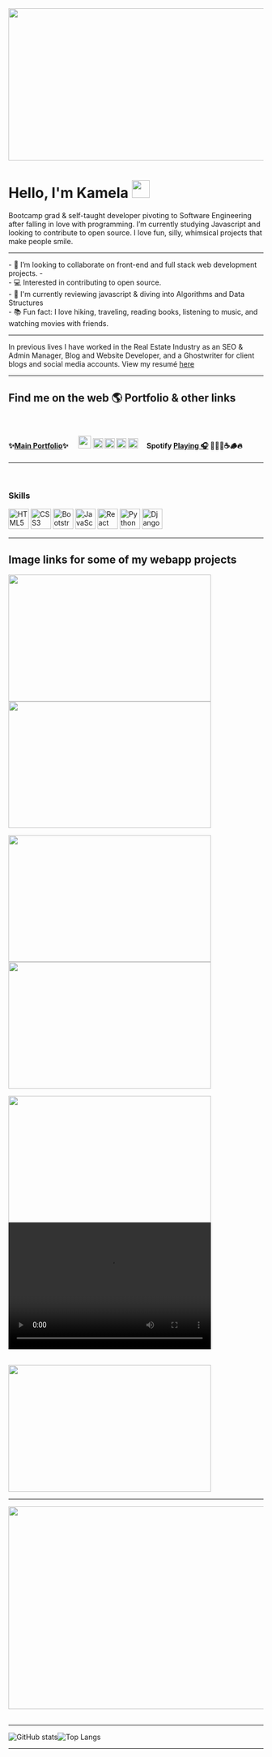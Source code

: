 
<img src="https://user-images.githubusercontent.com/24884380/211737508-6e01c5d1-da01-4d04-b622-7dd49e7e34ea.gif" width="800" height="300" />





<h1>Hello, I'm Kamela <img src="https://user-images.githubusercontent.com/24884380/190024340-ed537b96-a875-46a3-af98-7e0bb44da6ed.gif" width="35" height"35" /></h1>

Bootcamp grad & self-taught developer pivoting to Software Engineering after falling in love with programming. I’m currently studying Javascript and looking to contribute to open source. I love fun, silly, whimsical projects that make people smile.
<br>
<hr>
- 👥 I’m looking to collaborate on front-end and full stack web development projects.
- <br >
- 💻 Interested in contributing to open source.
<br>
- 🌟 I'm currently reviewing javascript & diving into Algorithms and Data Structures
<!-- - and building with into React, Node, MongoDB and Express -->
<br>
- 📚 Fun fact: I love hiking, traveling, reading books, listening to music, and watching movies with friends.
<hr>
 In previous lives I have worked in the Real Estate Industry as an SEO & Admin Manager, Blog and Website Developer, and a Ghostwriter for client blogs and social media accounts. View my resumé <a href="https://kamelawilliamson.netlify.app/about.html">here</a>

<hr>
<h2>Find me on the web 🌎 Portfolio & other links</h2>
<br>
 <h4>✨<a href="https://kamelawilliamson.netlify.app/index.html">Main Portfolio</a>✨ &nbsp;&nbsp;&nbsp;&nbsp;
 <a href="https://twitter.com/codeandkombucha"><img src="https://user-images.githubusercontent.com/24884380/190008230-9c5ca93a-edd1-4b5d-b365-d518f6d3e252.png" width="25" height="25" /></a> <a href="https://www.linkedin.com/in/kamela-williamson-9903b55/"><img src="https://user-images.githubusercontent.com/24884380/190009141-db475fec-5f92-48e9-8396-a2e4ae520f0b.png" width="20" height="20" /></a> <a href="https://codepen.io/Kamelaw"><img src="https://user-images.githubusercontent.com/24884380/190009492-cf9501a6-3019-4c8b-b8bb-728d566bdafa.png" width="20" height="20" /></a> <a href="https://linktr.ee/kamelaw"><img src="https://user-images.githubusercontent.com/24884380/190010428-32542fe9-c9ce-4451-9f7d-e81b25253e7e.png" width="20" height="20" /></a> <a href="https://www.polywork.com/kamelaw?preview_profile=true"><img src="https://user-images.githubusercontent.com/24884380/190011120-f8a4058b-a01f-4e9d-870b-214914eaf2de.png" width="20" height="20" /></a>
&nbsp;&nbsp;&nbsp;    Spotify <a href="https://open.spotify.com/playlist/114vvJprHH5HBJ4KKj4OTh">Playing 🎧</a> 🍁🌰🍂☕️🪵🔥</h4>

<hr>
<br>

<!--
*****COMMENTED OUT****
<h3>100Devs</h3>
September 2022 - present
<br>
Learning the Javascript Stack and building semantically structured full-stack web applications while applying agile methodologies like "SCRUM" for project management.

<hr>

<h3>🦊 FrontEnd Foxes workshop</h3>
January - February 2022 
<br>
Built a basic portfolio using HTML, CSS, Javascript, and Vue. 
<hr>

<h3>IBM Software Engineer Path Certificate</h3>
July - November 2021 
<br>
Intro to Python, Java, and contributed to a job board built with Flask(Pluralsight starter code) 
<hr>

<h3>🎓Kenzie Academy</h3>
April 2021 - April 2022 
<br>
Fullstack Web Development Certificate 
<br>
A few examples: 
<br>

One solo project & three group projects from Bootcamp:
<br>
<br>

<img src="https://user-images.githubusercontent.com/24884380/188702375-612b60e1-b820-4cf8-b116-a07fb37d0a9d.jpg" width="400" height="200"/><img src="https://user-images.githubusercontent.com/24884380/188702404-08d43b83-455d-4b66-88be-a9c1445dba59.jpeg" width="400" height="200"/>
<br>
<img src="https://user-images.githubusercontent.com/24884380/188702412-592344ae-8333-4ed6-960b-b74ec6517c9e.jpeg" width="400" height="200"/><img src="https://user-images.githubusercontent.com/24884380/188702426-7ac217e5-7d20-4665-8ddb-aaa147335fa8.jpeg" width="400" height="200"/>

***COMMENTED OUT***
-->



<h3>Skills</h3> 

<p align="left">
 <a href="https://developer.mozilla.org/en-US/docs/Glossary/HTML5" target="_blank" rel="noreferrer"><img src="https://raw.githubusercontent.com/danielcranney/readme-generator/main/public/icons/skills/html5-colored.svg" width="40" height="40" alt="HTML5" /></a>
 <a href="https://www.w3.org/TR/CSS/#css" target="_blank" rel="noreferrer"><img src="https://raw.githubusercontent.com/danielcranney/readme-generator/main/public/icons/skills/css3-colored.svg" width="40" height="40" alt="CSS3" /></a>
 <a href="https://getbootstrap.com/" target="_blank" rel="noreferrer"><img src="https://raw.githubusercontent.com/danielcranney/readme-generator/main/public/icons/skills/bootstrap-colored.svg" width="40" height="40" alt="Bootstrap" /></a>
<a href="https://developer.mozilla.org/en-US/docs/Web/JavaScript" target="_blank" rel="noreferrer"><img src="https://raw.githubusercontent.com/danielcranney/readme-generator/main/public/icons/skills/javascript-colored.svg" width="40" height="40" alt="JavaScript" /></a>
 <a href="https://reactjs.org/" target="_blank" rel="noreferrer"><img src="https://raw.githubusercontent.com/danielcranney/readme-generator/main/public/icons/skills/react-colored.svg" width="40" height="40" alt="React" /></a>
<a href="https://www.python.org/" target="_blank" rel="noreferrer"><img src="https://raw.githubusercontent.com/danielcranney/readme-generator/main/public/icons/skills/python-colored.svg" width="40" height="40" alt="Python" /></a>
 <a href="https://www.djangoproject.com/" target="_blank" rel="noreferrer"><img src="https://raw.githubusercontent.com/danielcranney/readme-generator/main/public/icons/skills/django-colored.svg" width="40" height="40" alt="Django" /></a>
 
<!-- <a href="https://nodejs.org/en/" target="_blank" rel="noreferrer"><img src="https://raw.githubusercontent.com/danielcranney/readme-generator/main/public/icons/skills/nodejs-colored.svg" width="36" height="36" alt="NodeJS" /></a> -->
<!-- <a href="https://expressjs.com/" target="_blank" rel="noreferrer"><img src="https://raw.githubusercontent.com/danielcranney/readme-generator/main/public/icons/skills/express-colored.svg" width="36" height="36" alt="Express" /></a> -->
<!-- <a href="https://www.mongodb.com/" target="_blank" rel="noreferrer"><img src="https://raw.githubusercontent.com/danielcranney/readme-generator/main/public/icons/skills/mongodb-colored.svg" width="36" height="36" alt="MongoDB" /></a> -->
<!-- <a href="https://www.postgresql.org/" target="_blank" rel="noreferrer"><img src="https://raw.githubusercontent.com/danielcranney/readme-generator/main/public/icons/skills/postgresql-colored.svg" width="36" height="36" alt="PostgreSQL" /></a> -->
</p>




<!-- <p>
<img alt="HTML5" src="https://img.shields.io/badge/html5-c3d898.svg?style=for-the-badge&logo=html5&logoColor=white"/>
    
<img alt="CSS3" src="https://img.shields.io/badge/css3-ff85ca.svg?style=for-the-badge&logo=css3&logoColor=white"/>
    
<img alt="JavaScript" src="https://img.shields.io/badge/javascript-ba007a.svg?style=for-the-badge&logo=javascript&logoColor=white"/>
    
<img alt="Bootstrap" src="https://img.shields.io/badge/bootstrap-6634ff.svg?style=for-the-badge&logo=bootstrap&logoColor=white"/>

<img alt="Git" src="https://img.shields.io/badge/git-c3d898.svg?style=for-the-badge&logo=git&logoColor=white"/>
    
<img alt="GitHub" src="https://img.shields.io/badge/github-ff85ca.svg?style=for-the-badge&logo=github&logoColor=white"/>

<img alt="Markdown" src="https://img.shields.io/badge/markdown-ba007a.svg?style=for-the-badge&logo=markdown&logoColor=white"/>

<img alt="Python" src="https://img.shields.io/badge/python-6634ff.svg?style=for-the-badge&logo=python&logoColor=white"/>

<img alt="Django" src="https://img.shields.io/badge/django-c3d898.svg?style=for-the-badge&logo=django&logoColor=white"/>

<img alt="Canva" src="https://img.shields.io/badge/Canva-ff85ca.svg?style=for-the-badge&logo=Canva&logoColor=white"/>

<img alt="VSCode" src="https://img.shields.io/badge/VisualStudioCode-ba007a.svg?style=for-the-badge&logo=visual-studio-code&logoColor=white"/>

<img alt="Netlify" src="https://img.shields.io/badge/netlify-6634ff.svg?style=for-the-badge&logo=netlify&logoColor=white"/>

<img alt="Postman" src="https://img.shields.io/badge/Postman-c3d898?style=for-the-badge&logo=postman&logoColor=white" />

<img alt="React" src="https://img.shields.io/badge/react-ff85ca.svg?style=for-the-badge&logo=react&logoColor=white"/>

<img alt="Figma" src="https://img.shields.io/badge/figma-ba007a.svg?style=for-the-badge&logo=figma&logoColor=white"/>

<img alt="Ruby" src="https://img.shields.io/badge/ruby-6634ff.svg?style=for-the-badge&logo=ruby&logoColor=white"/>
 
<img alt="MongoDB" src ="https://img.shields.io/badge/MongoDB-c3d898.svg?style=for-the-badge&logo=mongodb&logoColor=white"/>
 
<img alt="NodeJS" src="https://img.shields.io/badge/node.js-ff85ca.svg?style=for-the-badge&logo=node-dot-js&logoColor=white"/>

</p> -->

<!--
******COMMENTED OUT*****

<img alt="Redux" src="https://img.shields.io/badge/redux-678F53.svg?style=for-the-badge&logo=redux&logoColor=white"/>

<img alt="Express.js" src="https://img.shields.io/badge/express.js-678F53.svg?style=for-the-badge&logo=express&logoColor=white"/>
    
<img alt="Postgres" src ="https://img.shields.io/badge/postgres-678F53.svg?style=for-the-badge&logo=postgresql&logoColor=white"/>
    
<img alt="SQLite" src ="https://img.shields.io/badge/sqlite-678F53.svg?style=for-the-badge&logo=sqlite&logoColor=white"/>


*******COMMENTED OUT*******
-->


<!-- <hr>

<h3>One solo project & three group projects from Bootcamp: </h3>
<br>
<br>

<a href="https://github.com/KJWilliamson/twitter-django-clone"><img src="https://user-images.githubusercontent.com/24884380/188702375-612b60e1-b820-4cf8-b116-a07fb37d0a9d.jpg" width="200" height="200"/></a><img src="https://user-images.githubusercontent.com/24884380/188702404-08d43b83-455d-4b66-88be-a9c1445dba59.jpeg" width="200" height="200"/>
<img src="https://user-images.githubusercontent.com/24884380/188702412-592344ae-8333-4ed6-960b-b74ec6517c9e.jpeg" width="200" height="200"/><img src="https://user-images.githubusercontent.com/24884380/188702426-7ac217e5-7d20-4665-8ddb-aaa147335fa8.jpeg" width="200" height="200"/> -->

<hr>




<h2>Image links for some of my webapp projects</h2>


<a href="https://github.com/KJWilliamson/magic8ball"><img src="https://user-images.githubusercontent.com/24884380/188540297-1b115929-9d72-4910-b0e6-6211a464467c.jpg" width="400" height="250"/></a><a href="https://github.com/KJWilliamson/fortune-cookie"><img src="https://user-images.githubusercontent.com/24884380/188540419-0455bced-195b-4e77-ba49-da8f33270dd3.jpg" width="400" height="250"/></a>
<br>

<a href="https://github.com/KJWilliamson/favorite-scary-movie"><img src="https://user-images.githubusercontent.com/24884380/188540585-e4e981bd-6084-4ae0-8ef5-3ca862c05dfd.jpg" width="400" height="250"/></a><a href="https://github.com/KJWilliamson/ya-banned-books-generator"><img src="https://user-images.githubusercontent.com/24884380/188540601-96ad2786-e0c0-4c98-acfb-4e7330f43cfc.jpg" width="400" height="250"/></a>
<br>

<a href="https://github.com/KJWilliamson/js-maze"><img src="https://user-images.githubusercontent.com/24884380/188540699-434496e1-7093-4c21-a729-1a6d9b66b369.jpg" width="400" height="250"/></a> <video src="https://user-images.githubusercontent.com/24884380/220225800-7f853597-4eb7-461e-80c5-cedcef588aaf.mp4" width="400" height="250"/>




<br>
<a href="https://javascript-tower-of-hanoi.netlify.app/"><img src="https://user-images.githubusercontent.com/24884380/189988592-84403280-f29f-43ef-8933-94ee6bf12eed.jpg" width="400" height="250" /></a>



<br>
<hr>

<img src="https://user-images.githubusercontent.com/24884380/210161794-599a703e-3518-435f-ae33-2ed2a63d01de.png"  width="800" height="400" />


<br>
<br>
<hr>



<!-- Examples of client websites

<a href="https://github.com/KJWilliamson/restaurant-website"><img src="https://user-images.githubusercontent.com/24884380/188712771-d7fbd7bd-3b0b-470d-bb70-5b2f392005d5.png" width="400" height="700"/></a> <a href="https://github.com/KJWilliamson/salon-website"><img src="https://user-images.githubusercontent.com/24884380/188710396-db01828c-489b-4f13-87cc-5ad2d70ee8ac.jpg" width="400" height="700"/></a>



<br>
<hr> -->



![GitHub stats](https://github-readme-stats.vercel.app/api?username=KJWilliamson&show_icons=true&theme=merko&count_private=true)![Top Langs](https://github-readme-stats.vercel.app/api/top-langs/?username=KJWilliamson&langs_count=6&theme=merko&layout=compact)  
<hr>
<br>


<!--
**KJWilliamson/kjwilliamson** is a ✨ _special_ ✨ repository because its `README.md` (this file) appears on your GitHub profile.

Here are some ideas to get you started:

- 🔭 I’m currently working on ...
- 🌱 I’m currently reviewing Javascript
- 👯 I’m looking to collaborate on ...
- 🤔 I’m looking for help with ...
- 💬 Ask me about ...
- 📫 How to reach me: ...
- 😄 Pronouns: ...
- ⚡ Fun fact: ...
-->

